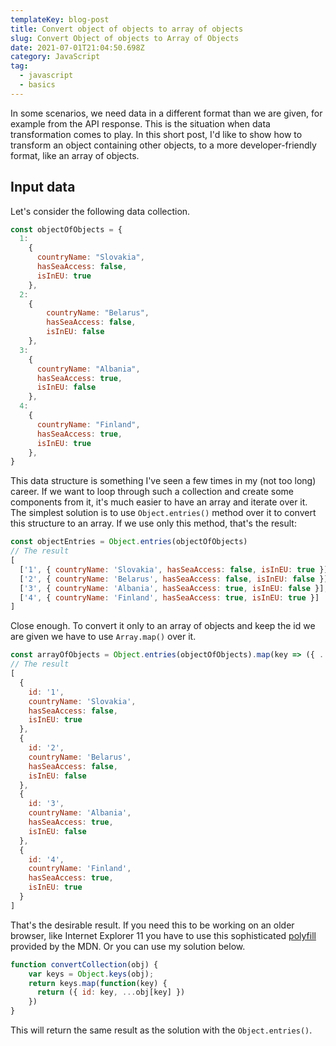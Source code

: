 ```yaml
---
templateKey: blog-post
title: Convert object of objects to array of objects
slug: Convert Object of objects to Array of Objects
date: 2021-07-01T21:04:50.698Z
category: JavaScript
tag:
  - javascript
  - basics
---
```



In some scenarios, we need data in a different format than we are given, for example from the API response. This is the situation when data transformation comes to play. In this short post, I'd like to show how to transform an object containing other objects, to a more developer-friendly format, like an array of objects.

## Input data

Let's consider the following data collection.
```javascript
const objectOfObjects = {
  1:
    {
      countryName: "Slovakia",
      hasSeaAccess: false,
      isInEU: true
    },
  2:
    {
        countryName: "Belarus",
        hasSeaAccess: false,
        isInEU: false
    },
  3:
    {
      countryName: "Albania",
      hasSeaAccess: true,
      isInEU: false
    },
  4:
    {
      countryName: "Finland",
      hasSeaAccess: true,
      isInEU: true
    },
}
```
This data structure is something I've seen a few times in my (not too long) career. If we want to loop through such a collection and create some components from it, it's much easier to have an array and iterate over it.
The simplest solution is to use `Object.entries()` method over it to convert this structure to an array.
If we use only this method, that's the result:

```javascript
const objectEntries = Object.entries(objectOfObjects)
// The result
[
  ['1', { countryName: 'Slovakia', hasSeaAccess: false, isInEU: true }],
  ['2', { countryName: 'Belarus', hasSeaAccess: false, isInEU: false }],
  ['3', { countryName: 'Albania', hasSeaAccess: true, isInEU: false }],
  ['4', { countryName: 'Finland', hasSeaAccess: true, isInEU: true }]
]

```
Close enough. To convert it only to an array of objects and keep the id we are given we have to use `Array.map()` over it.

```javascript
const arrayOfObjects = Object.entries(objectOfObjects).map(key => ({ ...key[1]}));
// The result
[
  {
    id: '1',
    countryName: 'Slovakia',
    hasSeaAccess: false,
    isInEU: true
  },
  {
    id: '2',
    countryName: 'Belarus',
    hasSeaAccess: false,
    isInEU: false
  },
  {
    id: '3',
    countryName: 'Albania',
    hasSeaAccess: true,
    isInEU: false
  },
  { 
    id: '4',
    countryName: 'Finland',
    hasSeaAccess: true,
    isInEU: true
  }
]
```

That's the desirable result. If you need this to be working on an older browser, like Internet Explorer 11 you have to use this sophisticated <a href="https://developer.mozilla.org/en-US/docs/Web/JavaScript/Reference/Global_Objects/Object/entries#polyfill">polyfill</a> provided by the MDN. Or you can use my solution below.

```javascript
function convertCollection(obj) {
    var keys = Object.keys(obj);
    return keys.map(function(key) {
      return ({ id: key, ...obj[key] })
    })
}
```

This will return the same result as the solution with the `Object.entries()`.
